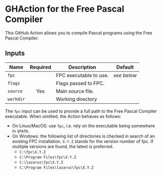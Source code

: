# GHAction for the Free Pascal Compiler

This GitHub Action allows you to compile Pascal programs using the Free Pascal Compiler.

## Inputs

| Name      | Required | Description            | Default     |
| --------- | :------: | ---------------------- | ----------- |
| `fpc`     |          | FPC executable to use. | _see below_ |
| `flags`   |          | Flags passed to FPC.   |             |
| `source`  | Yes      | Main source file.      |             |
| `workdir` |          | Working directory      |             |

The `fpc` input can be used to provide a full path to the Free Pascal Compiler executable.
When omitted, the Action behaves as follows:
- On Linux/MacOS: use `fpc`, i.e. rely on the executable being somewhere in `$PATH`.
- On Windows: the following list of directories is checked in search of an existing FPC installation.
  `X.Y.Z` stands for the version number of fpc. If multiple versions are found, the latest is preferred.
  * `C:\fpc\X.Y.Z`
  * `C:\Program Files\fpc\X.Y.Z`
  * `C:\lazarus\fpc\X.Y.Z`
  * `C:\Program Files\lazarus\fpc\X.Y.Z`
